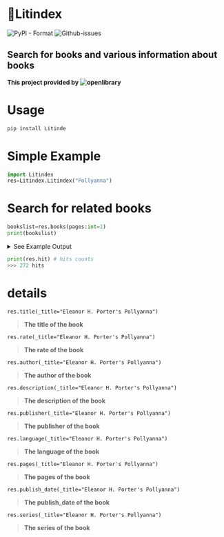 # 📘Litindex
![PyPI - Format](https://img.shields.io/pypi/format/Litindex?style=for-the-badge)
![Github-issues](https://img.shields.io/github/issues/cjenf/Litindex.svg?style=for-the-badge)

## Search for books and various information about books
**This project  provided by ![openlibrary](https://openlibrary.org/)**
# Usage
```py
pip install Litinde
```
# Simple Example
```py
import Litindex
res=Litindex.Litindex("Pollyanna")
```
# Search for related books
```py
bookslist=res.books(pages:int=1)
print(bookslist)
```
<details>
    <summary>See Example Output</summary>
    
```
[{'Pollyanna': 'https://openlibrary.org/works/OL2775807W?edition=key%3A/books/OL25265941M'}, {'Pollyanna': 'https://openlibrary.org/works/OL20789612W?edition=key%3A/books/OL29338558M'}, {'Study Guide: Pollyanna by Eleanor Hodgman': 'https://openlibrary.org/works/OL21868175W?edition=key%3A/books/OL38440931M'}, {'Pollyanna Grows Up': 'https://openlibrary.org/works/OL2775806W?edition=key%3A/books/OL37044774M'}, {'Pollyanna': 'https://openlibrary.org/works/OL17201497W?edition=key%3A/books/OL8133619M'}, {'Pollyanna': 'https://openlibrary.org/works/OL21617278W?edition=key%3A/books/OL51814456M'}, {'Pollyanna: Revised Edition': 'https://openlibrary.org/works/OL27106294W?edition=key%3A/books/OL39420010M'}, {'Pollyanna': 'https://openlibrary.org/works/OL36876696W?edition=key%3A/books/OL52170971M'}, {'Pollyanna': 'https://openlibrary.org/works/OL26293438W?edition=key%3A/books/OL36606576M'}, {'Pollyanna': 'https://openlibrary.org/works/OL31489360W?edition=key%3A/books/OL48234742M'}, {'Pollyanna': 'https://openlibrary.org/works/OL29551158W?edition=key%3A/books/OL46167182M'}, {"Pollyanna's jewels.": 'https://openlibrary.org/works/OL8645802W?edition=key%3A/books/OL13818142M'}, {'Pollyanna': 'https://openlibrary.org/works/OL20201422W?edition=key%3A/books/OL27555061M'}, {"Pollyanna's Western adventure.": 'https://openlibrary.org/works/OL8645806W?edition=key%3A/books/OL13789724M'}, {'Pollyanna: Large Print': 'https://openlibrary.org/works/OL29217912W?edition=key%3A/books/OL40188433M'}, {'Pollyanna & Pollyanna Grows Up': 'https://openlibrary.org/works/OL3069980W?edition=key%3A/books/OL11756048M'}, {'Pollyanna: Simplified Characters': 'https://openlibrary.org/works/OL37252084W?edition=key%3A/books/OL50214931M'}, {'Pollyanna: Audio CD': 'https://openlibrary.org/works/OL24228998W?edition=key%3A/books/OL32029176M'}, {'... Pollyanna in Hollywood': 'https://openlibrary.org/works/OL7641377W?edition=key%3A/books/OL6768688M'}, {"Eleanor H. Porter's Pollyanna": 'https://openlibrary.org/works/OL16053502W?edition=key%3A/books/OL24953431M'}]
[{'Pollyanna': 'https://openlibrary.org/works/OL2775807W?edition=key%3A/books/OL25265941M'}, {'Pollyanna': 'https://openlibrary.org/works/OL20789612W?edition=key%3A/books/OL29338558M'}, {'Study Guide: Pollyanna by Eleanor Hodgman': 'https://openlibrary.org/works/OL21868175W?edition=key%3A/books/OL38440931M'}, {'Pollyanna Grows Up': 'https://openlibrary.org/works/OL2775806W?edition=key%3A/books/OL37044774M'}, {'Pollyanna': 'https://openlibrary.org/works/OL17201497W?edition=key%3A/books/OL8133619M'}, {'Pollyanna': 'https://openlibrary.org/works/OL21617278W?edition=key%3A/books/OL51814456M'}, {'Pollyanna: Revised Edition': 'https://openlibrary.org/works/OL27106294W?edition=key%3A/books/OL39420010M'}, {'Pollyanna': 'https://openlibrary.org/works/OL36876696W?edition=key%3A/books/OL52170971M'}, {'Pollyanna': 'https://openlibrary.org/works/OL26293438W?edition=key%3A/books/OL36606576M'}, {'Pollyanna': 'https://openlibrary.org/works/OL31489360W?edition=key%3A/books/OL48234742M'}, {'Pollyanna': 'https://openlibrary.org/works/OL29551158W?edition=key%3A/books/OL46167182M'}, {"Pollyanna's jewels.": 'https://openlibrary.org/works/OL8645802W?edition=key%3A/books/OL13818142M'}, {'Pollyanna': 'https://openlibrary.org/works/OL20201422W?edition=key%3A/books/OL27555061M'}, {"Pollyanna's Western adventure.": 'https://openlibrary.org/works/OL8645806W?edition=key%3A/books/OL13789724M'}, {'Pollyanna: Large Print': 'https://openlibrary.org/works/OL29217912W?edition=key%3A/books/OL40188433M'}, {'Pollyanna & Pollyanna Grows Up': 'https://openlibrary.org/works/OL3069980W?edition=key%3A/books/OL11756048M'}, {'Pollyanna: Simplified Characters': 'https://openlibrary.org/works/OL37252084W?edition=key%3A/books/OL50214931M'}, {'Pollyanna: Audio CD': 'https://openlibrary.org/works/OL24228998W?edition=key%3A/books/OL32029176M'}, {'... Pollyanna in Hollywood': 'https://openlibrary.org/works/OL7641377W?edition=key%3A/books/OL6768688M'}, {"Eleanor H. Porter's Pollyanna": 'https://openlibrary.org/works/OL16053502W?edition=key%3A/books/OL24953431M'}]
```
</details>

```py
print(res.hit) # hits counts
>>> 272 hits
```

# details
```res.title(_title="Eleanor H. Porter's Pollyanna")```
> **The title of the book**

```res.rate(_title="Eleanor H. Porter's Pollyanna")```
> **The rate of the book**

```res.author(_title="Eleanor H. Porter's Pollyanna")```
> **The author of the book**

```res.description(_title="Eleanor H. Porter's Pollyanna")```
> **The description of the book**

```res.publisher(_title="Eleanor H. Porter's Pollyanna")```
> **The publisher of the book**

```res.language(_title="Eleanor H. Porter's Pollyanna")```
> **The language of the book**

```res.pages(_title="Eleanor H. Porter's Pollyanna")```
> **The pages of the book**

```res.publish_date(_title="Eleanor H. Porter's Pollyanna")```
> **The publish_date of the book**

```res.series(_title="Eleanor H. Porter's Pollyanna")```
> **The series of the book**
